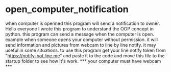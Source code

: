 # open_computer_notification
when computer is openned this program will send a notification to owner.
	Hello everyone I wrote this program to understand the OOP concept in python. 
this program can send a message when the computer is open. example when someone opens your computer without permission. 
it will send information and pictures from webcam to line by line notify. it may useful in some situations. 
to use this program get your line notify token from "https://notify-bot.line.me" and paste it to the code 
and move this file to the startup folder to see how it's work. 
*** your computer must have webcam ***
